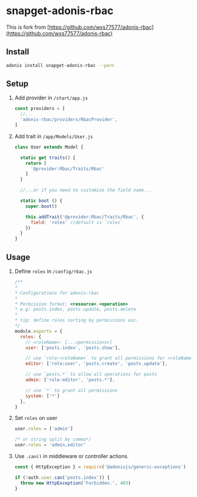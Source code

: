 # snapget-adonis-rbac

This is fork from [https://github.com/wxs77577/adonis-rbac](https://github.com/wxs77577/adonis-rbac)

## Install

```bash
adonis install snapget-adonis-rbac --yarn
```

## Setup
1. Add provider in `/start/app.js`
    ```js
    const providers = [
      //...
      'adonis-rbac/providers/RbacProvider',
    ]
    ```


1. Add trait in `/app/Models/User.js`

    ```js
    class User extends Model {

      static get traits() {
        return [
          '@provider:Rbac/Traits/Rbac'
        ]
      }

      //...or if you need to customize the field name...

      static boot () {
        super.boot()

        this.addTrait('@provider:Rbac/Traits/Rbac', {
          field: 'roles' //default is `roles`
        })
      }
    }
    ```

## Usage
1. Define `roles` in `/config/rbac.js`
    ```js
    /**
    * 
    * Configurations for adonis-rbac
    * 
    * Permission format: <resource>.<operation>
    * e.g: posts.index, posts.update, posts.delete
    * 
    * tip: define roles sorting by permissions asc.
    */
    module.exports = {
      roles: {
        // <roleName>: [...<permissions>]
        user: ['posts.index', 'posts.show'],

        // use `role:<roleName>` to grant all permissions for <roleName>
        editor: ['role:user', 'posts.create', 'posts.update'],

        // use `posts.*` to allow all operations for posts
        admin: ['role:editor', 'posts.*'],

        // use `*` to grant all permissions
        system: ['*']
      },
    }
    ````

1. Set `roles` on user
    ```js
    user.roles = ['admin']
    
    /* or string split by comma*/
    user.roles = 'admin,editor'

    ```
1. Use `.can()` in middleware or controller actions.
    ```js
    const { HttpException } = require('@adonisjs/generic-exceptions')

    if (!auth.user.can('posts.index')) {
      throw new HttpException('Forbidden.', 403)
    }
    ```
